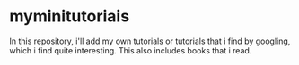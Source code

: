 # myminitutoriais

In this repository, i'll add my own tutorials or tutorials that i find by googling, which i find quite interesting. This also includes books that i read. 
